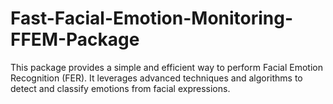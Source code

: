 # Fast-Facial-Emotion-Monitoring-FFEM-Package
This package provides a simple and efficient way to perform Facial Emotion Recognition (FER). It leverages advanced techniques and algorithms to detect and classify emotions from facial expressions.
